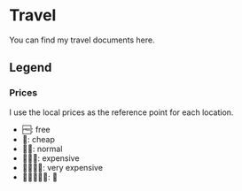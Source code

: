 # Travel

You can find my travel documents here.

## Legend

### Prices

I use the local prices as the reference point for each location.

- 🆓: free
- 💸: cheap
- 💸💸: normal
- 💸💸💸: expensive
- 💸💸💸💸: very expensive
- 💸💸💸💸💸: 🫣
